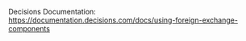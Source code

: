 Decisions Documentation: https://documentation.decisions.com/docs/using-foreign-exchange-components
